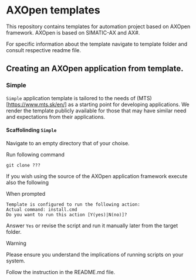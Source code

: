 # AXOpen templates

This repository contains templates for automation project based on AXOpen framework. AXOpen is based on SIMATIC-AX and AX#.

For specific information about the template navigate to template folder and consult respective readme file.

## Creating an AXOpen application from template.

### Simple

`Simple` application template is tailored to the needs of (MTS)[https://www.mts.sk/en/] as a starting point for developing applications. We render the template publicly available for those that may have similar need and expectations from their applications.

#### Scaffolinding `Simple` 

Navigate to an empty directory that of your choise.

Run following command

~~~
git clone ???
~~~

If you wish using the source of the AXOpen application framework execute also the following

When prompted

```
Template is configured to run the following action:
Actual command: install.cmd
Do you want to run this action [Y(yes)|N(no)]?
```

Answer `Yes` or revise the script and run it manually later from the target folder.

>[!WARNING]
> Please ensure you understand the implications of running scripts on your system.

Follow the instruction in the README.md file.




